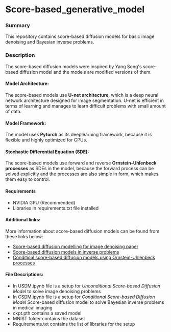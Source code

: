 # Score-based_generative_model

### Summary
This repository contains score-based diffusion models for basic image denoising and Bayesian inverse problems. 

### Description
The score-based diffusion models were inspired by Yang Song's score-based diffusion model and the models are modified versions of them.

#### Model Architecture:
The score-based models use **U-net architecture**, which is a deep neural network architecture designed for image segmentation. U-net is efficient in terms of learning and manages to learn difficult problems with small amount of data.

#### Model Framework:
The model uses **Pytorch** as its deeplearning framework, because it is flexible and highly optimized for GPUs.

#### Stochastic Differential Equation (SDE):
The score-based models use forward and reverse **Ornstein-Uhlenbeck processes** as SDEs in the model, because the forward process can be solved explicitly and the processes are also simple in form, which makes them easy to control.

#### Requirements
- NVIDIA GPU (Recommended)
- Libraries in requirements.txt file installed

#### Additional links:
More information about score-based diffusion models can be found from these links below:

- [Score-based diffusion modelling for image denoising paper](https://arxiv.org/pdf/2011.13456)
- [Score-based diffusion models in inverse problems](https://arxiv.org/pdf/2111.08005)
- [Conditioal score-based diffusion models using Ornstein-Uhlenbeck processes](https://arxiv.org/pdf/2305.19147)

#### File Descriptions:
- In USDM.ipynb file is a setup for *Unconditional Score-based Diffusion Model* to solve image denoising problems
- In CSDM.ipynb file is a setup for *Conditional Score-based Diffusion Model* Score-based diffusion model to solve Bayesian inverse problems in medical imaging
- ckpt.pth contains a saved model
- MNIST folder contains the dataset
- Requirements.txt contains the list of libraries for the setup






